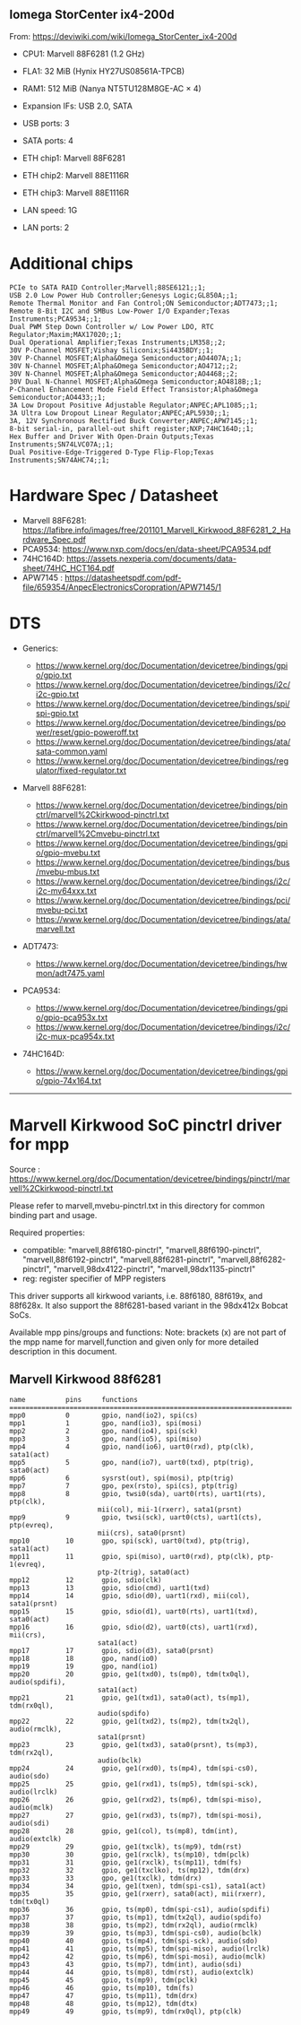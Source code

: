 Iomega StorCenter ix4-200d
--------------------------

From: https://deviwiki.com/wiki/Iomega_StorCenter_ix4-200d

- CPU1: Marvell 88F6281 (1.2 GHz)
- FLA1: 32 MiB (Hynix HY27US08561A-TPCB)
- RAM1: 512 MiB (Nanya NT5TU128M8GE-AC × 4)

- Expansion IFs: USB 2.0, SATA
- USB ports: 3
- SATA ports: 4

- ETH chip1: Marvell 88F6281
- ETH chip2: Marvell 88E1116R
- ETH chip3: Marvell 88E1116R
- LAN speed: 1G
- LAN ports: 2

# Additional chips

```csv
PCIe to SATA RAID Controller;Marvell;88SE6121;;1;
USB 2.0 Low Power Hub Controller;Genesys Logic;GL850A;;1;
Remote Thermal Monitor and Fan Control;ON Semiconductor;ADT7473;;1;
Remote 8-Bit I2C and SMBus Low-Power I/O Expander;Texas Instruments;PCA9534;;1;
Dual PWM Step Down Controller w/ Low Power LDO, RTC Regulator;Maxim;MAX17020;;1;
Dual Operational Amplifier;Texas Instruments;LM358;;2;
30V P-Channel MOSFET;Vishay Siliconix;Si4435BDY;;1;
30V P-Channel MOSFET;Alpha&Omega Semiconductor;AO4407A;;1;
30V N-Channel MOSFET;Alpha&Omega Semiconductor;AO4712;;2;
30V N-Channel MOSFET;Alpha&Omega Semiconductor;AO4468;;2;
30V Dual N-Channel MOSFET;Alpha&Omega Semiconductor;AO4818B;;1;
P-Channel Enhancement Mode Field Effect Transistor;Alpha&Omega Semiconductor;AO4433;;1;
3A Low Dropout Positive Adjustable Regulator;ANPEC;APL1085;;1;
3A Ultra Low Dropout Linear Regulator;ANPEC;APL5930;;1;
3A, 12V Synchronous Rectified Buck Converter;ANPEC;APW7145;;1;
8-bit serial-in, parallel-out shift register;NXP;74HC164D;;1;
Hex Buffer and Driver With Open-Drain Outputs;Texas Instruments;SN74LVC07A;;1;
Dual Positive-Edge-Triggered D-Type Flip-Flop;Texas Instruments;SN74AHC74;;1;
```

# Hardware Spec / Datasheet

- Marvell 88F6281: https://lafibre.info/images/free/201101_Marvell_Kirkwood_88F6281_2_Hardware_Spec.pdf
- PCA9534: https://www.nxp.com/docs/en/data-sheet/PCA9534.pdf
- 74HC164D: https://assets.nexperia.com/documents/data-sheet/74HC_HCT164.pdf
- APW7145 : https://datasheetspdf.com/pdf-file/659354/AnpecElectronicsCoropration/APW7145/1

# DTS

- Generics:

  - https://www.kernel.org/doc/Documentation/devicetree/bindings/gpio/gpio.txt
  - https://www.kernel.org/doc/Documentation/devicetree/bindings/i2c/i2c-gpio.txt
  - https://www.kernel.org/doc/Documentation/devicetree/bindings/spi/spi-gpio.txt
  - https://www.kernel.org/doc/Documentation/devicetree/bindings/power/reset/gpio-poweroff.txt
  - https://www.kernel.org/doc/Documentation/devicetree/bindings/ata/sata-common.yaml
  - https://www.kernel.org/doc/Documentation/devicetree/bindings/regulator/fixed-regulator.txt

- Marvell 88F6281:

  - https://www.kernel.org/doc/Documentation/devicetree/bindings/pinctrl/marvell%2Ckirkwood-pinctrl.txt
  - https://www.kernel.org/doc/Documentation/devicetree/bindings/pinctrl/marvell%2Cmvebu-pinctrl.txt
  - https://www.kernel.org/doc/Documentation/devicetree/bindings/gpio/gpio-mvebu.txt
  - https://www.kernel.org/doc/Documentation/devicetree/bindings/bus/mvebu-mbus.txt
  - https://www.kernel.org/doc/Documentation/devicetree/bindings/i2c/i2c-mv64xxx.txt
  - https://www.kernel.org/doc/Documentation/devicetree/bindings/pci/mvebu-pci.txt
  - https://www.kernel.org/doc/Documentation/devicetree/bindings/ata/marvell.txt

- ADT7473:

  - https://www.kernel.org/doc/Documentation/devicetree/bindings/hwmon/adt7475.yaml

- PCA9534:

  - https://www.kernel.org/doc/Documentation/devicetree/bindings/gpio/gpio-pca953x.txt
  - https://www.kernel.org/doc/Documentation/devicetree/bindings/i2c/i2c-mux-pca954x.txt

- 74HC164D:

  - https://www.kernel.org/doc/Documentation/devicetree/bindings/gpio/gpio-74x164.txt

----------------------------

# Marvell Kirkwood SoC pinctrl driver for mpp

Source : https://www.kernel.org/doc/Documentation/devicetree/bindings/pinctrl/marvell%2Ckirkwood-pinctrl.txt

Please refer to marvell,mvebu-pinctrl.txt in this directory for common binding
part and usage.

Required properties:
- compatible: "marvell,88f6180-pinctrl",
              "marvell,88f6190-pinctrl", "marvell,88f6192-pinctrl",
              "marvell,88f6281-pinctrl", "marvell,88f6282-pinctrl",
              "marvell,98dx4122-pinctrl", "marvell,98dx1135-pinctrl"
- reg: register specifier of MPP registers

This driver supports all kirkwood variants, i.e. 88f6180, 88f619x, and 88f628x.
It also support the 88f6281-based variant in the 98dx412x Bobcat SoCs.

Available mpp pins/groups and functions:
Note: brackets (x) are not part of the mpp name for marvell,function and given
only for more detailed description in this document.

## Marvell Kirkwood 88f6281

    name          pins     functions
    ================================================================================
    mpp0          0        gpio, nand(io2), spi(cs)
    mpp1          1        gpo, nand(io3), spi(mosi)
    mpp2          2        gpo, nand(io4), spi(sck)
    mpp3          3        gpo, nand(io5), spi(miso)
    mpp4          4        gpio, nand(io6), uart0(rxd), ptp(clk), sata1(act)
    mpp5          5        gpo, nand(io7), uart0(txd), ptp(trig), sata0(act)
    mpp6          6        sysrst(out), spi(mosi), ptp(trig)
    mpp7          7        gpo, pex(rsto), spi(cs), ptp(trig)
    mpp8          8        gpio, twsi0(sda), uart0(rts), uart1(rts), ptp(clk),
                          mii(col), mii-1(rxerr), sata1(prsnt)
    mpp9          9        gpio, twsi(sck), uart0(cts), uart1(cts), ptp(evreq),
                          mii(crs), sata0(prsnt)
    mpp10         10       gpo, spi(sck), uart0(txd), ptp(trig), sata1(act)
    mpp11         11       gpio, spi(miso), uart0(rxd), ptp(clk), ptp-1(evreq),
                          ptp-2(trig), sata0(act)
    mpp12         12       gpio, sdio(clk)
    mpp13         13       gpio, sdio(cmd), uart1(txd)
    mpp14         14       gpio, sdio(d0), uart1(rxd), mii(col), sata1(prsnt)
    mpp15         15       gpio, sdio(d1), uart0(rts), uart1(txd), sata0(act)
    mpp16         16       gpio, sdio(d2), uart0(cts), uart1(rxd), mii(crs),
                          sata1(act)
    mpp17         17       gpio, sdio(d3), sata0(prsnt)
    mpp18         18       gpo, nand(io0)
    mpp19         19       gpo, nand(io1)
    mpp20         20       gpio, ge1(txd0), ts(mp0), tdm(tx0ql), audio(spdifi),
                          sata1(act)
    mpp21         21       gpio, ge1(txd1), sata0(act), ts(mp1), tdm(rx0ql),
                          audio(spdifo)
    mpp22         22       gpio, ge1(txd2), ts(mp2), tdm(tx2ql), audio(rmclk),
                          sata1(prsnt)
    mpp23         23       gpio, ge1(txd3), sata0(prsnt), ts(mp3), tdm(rx2ql),
                          audio(bclk)
    mpp24         24       gpio, ge1(rxd0), ts(mp4), tdm(spi-cs0), audio(sdo)
    mpp25         25       gpio, ge1(rxd1), ts(mp5), tdm(spi-sck), audio(lrclk)
    mpp26         26       gpio, ge1(rxd2), ts(mp6), tdm(spi-miso), audio(mclk)
    mpp27         27       gpio, ge1(rxd3), ts(mp7), tdm(spi-mosi), audio(sdi)
    mpp28         28       gpio, ge1(col), ts(mp8), tdm(int), audio(extclk)
    mpp29         29       gpio, ge1(txclk), ts(mp9), tdm(rst)
    mpp30         30       gpio, ge1(rxclk), ts(mp10), tdm(pclk)
    mpp31         31       gpio, ge1(rxclk), ts(mp11), tdm(fs)
    mpp32         32       gpio, ge1(txclko), ts(mp12), tdm(drx)
    mpp33         33       gpo, ge1(txclk), tdm(drx)
    mpp34         34       gpio, ge1(txen), tdm(spi-cs1), sata1(act)
    mpp35         35       gpio, ge1(rxerr), sata0(act), mii(rxerr), tdm(tx0ql)
    mpp36         36       gpio, ts(mp0), tdm(spi-cs1), audio(spdifi)
    mpp37         37       gpio, ts(mp1), tdm(tx2ql), audio(spdifo)
    mpp38         38       gpio, ts(mp2), tdm(rx2ql), audio(rmclk)
    mpp39         39       gpio, ts(mp3), tdm(spi-cs0), audio(bclk)
    mpp40         40       gpio, ts(mp4), tdm(spi-sck), audio(sdo)
    mpp41         41       gpio, ts(mp5), tdm(spi-miso), audio(lrclk)
    mpp42         42       gpio, ts(mp6), tdm(spi-mosi), audio(mclk)
    mpp43         43       gpio, ts(mp7), tdm(int), audio(sdi)
    mpp44         44       gpio, ts(mp8), tdm(rst), audio(extclk)
    mpp45         45       gpio, ts(mp9), tdm(pclk)
    mpp46         46       gpio, ts(mp10), tdm(fs)
    mpp47         47       gpio, ts(mp11), tdm(drx)
    mpp48         48       gpio, ts(mp12), tdm(dtx)
    mpp49         49       gpio, ts(mp9), tdm(rx0ql), ptp(clk)
